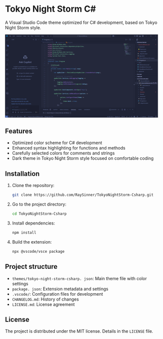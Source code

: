 # Tokyo Night Storm C#

A Visual Studio Code theme optimized for C# development, based on Tokyo Night Storm style.

![Theme Preview](images/tokyo-csharp-preview.png)

## Features

- Optimized color scheme for C# development
- Enhanced syntax highlighting for functions and methods
- Carefully selected colors for comments and strings
- Dark theme in Tokyo Night Storm style focused on comfortable coding

## Installation

1. Clone the repository:
   ```bash
   git clone https://github.com/RaySinner/TokyoNightStorm-Csharp.git
   ```
2. Go to the project directory:
   ```bash
   cd TokyoNightStorm-Csharp
   ```
3. Install dependencies:
   ```bash
   npm install
   ```
4. Build the extension:
   ```bash
   npx @vscode/vsce package
   ```

## Project structure

- `themes/tokyo-night-storm-csharp. json`: Main theme file with color settings
- `package. json`: Extension metadata and settings
- `.vscode/`: Configuration files for development
- `CHANGELOG.md`: History of changes
- `LICENSE.md`: License agreement

## License

The project is distributed under the MIT license. Details in the `LICENSE` file.
